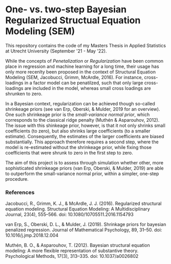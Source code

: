 # One- vs. two-step Bayesian Regularized Structual Equation Modeling (SEM)

This repository contains the code of my Masters Thesis in Applied Statistics at Utrecht University (September '21 - May '22). 

While the concepts of *Penetalization* or *Regularization* have been common place in regression and machine learning for a long time, their usage has only more recenlty been proposed in the context of Structural Equation Modeling (SEM, Jacobucci, Grimm, McArdle, 2016). For instance, cross-loadings in a factor model can be penatilzed, such that only large cross-loadings are included in the model, whereas small cross loadings are shrunken to zero. 

In a Bayesian context, regularization can be achieved though so-called shrinkeage priors (see van Erp, Oberski, & Mulder, 2019 for an overview). One such shrinkeage prior is the *small-variance normal prior*, which corresponds to the classical ridge penalty (Muthén & Asparouhov, 2012). The issue with this shinkeage prior, however, is that it not only shrinks small coefficients (to zero), but also shrinks large coefficients (to a smaller estimate). Consequently, the estimates of the larger coefficients are biased substantially. This approach therefore requires a second step, where the model is re-estimated without the shrinkeage prior, while fixing those coefficients that were shrunk to zero in the first step to zero. 

The aim of this project is to assess through simulation whether other, more sophisticated shrinkeage priors (van Erp, Oberski, & Mulder, 2019) are able to outperform the small-variance normal prior, within a simpler, one-step procedure.

### References

Jacobucci, R., Grimm, K. J., & McArdle, J. J. (2016). Regularized structural equation modeling. Structural Equation Modeling: A Multidisciplinary Journal, 23(4), 555–566. doi: 10.1080/10705511.2016.1154793 

van Erp, S., Oberski, D. L., & Mulder, J. (2019). Shrinkage priors for bayesian penalized regression. Journal of Mathematical Psychology, 89, 31–50. doi: 10.1016/j.jmp.2018.12.004 

Muthén, B. O., & Asparouhov, T. (2012). Bayesian structural equation modeling: A more flexible representation of substantive theory. Psychological Methods, 17(3), 313–335. doi: 10.1037/a0026802
